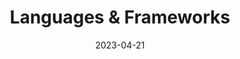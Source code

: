 ---
title: Languages & Frameworks
description: The primitives we need to solve problems using software
date: 2023-04-21
dateUpdated: 2023-04-21
pinned: false
unlisted: false
draft: false
layout: "list"
toc: true
showHeader: true
showTitle: true
showDescription: true
showMeta: true
tags:
	- radar
---